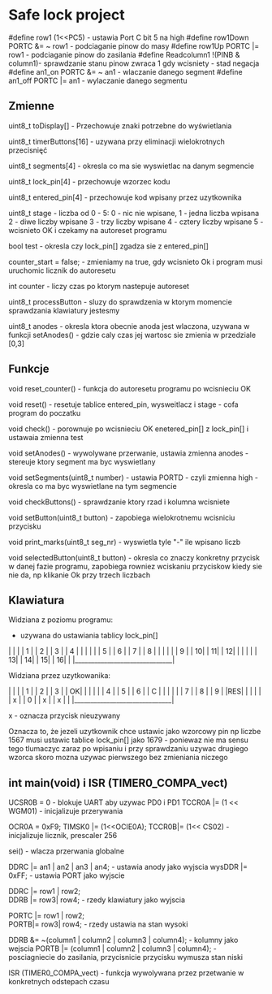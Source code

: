 # Safe lock project


#define row1 (1<<PC5)                - ustawia Port C bit 5 na high
#define row1Down PORTC &= ~ row1     - podciaganie pinow do masy
#define row1Up PORTC |= row1         - podciaganie pinow do zasilania
#define Readcolumn1 !(PINB & column1)- sprawdzanie stanu pinow
                                        zwraca 1 gdy wcisniety - stad 
                                        negacja
#define an1_on PORTC &= ~ an1		  - wlaczanie danego segment
#define an1_off PORTC |= an1          - wylaczanie danego segmentu

## Zmienne

uint8_t toDisplay[] - Przechowuje znaki potrzebne do wyświetlania

uint8_t timerButtons[16] - uzywana przy eliminacji wielokrotnych
                     przecisnięć

uint8_t segments[4] - okresla co ma sie wyswietlac na danym segmencie

uint8_t lock_pin[4] - przechowuje wzorzec kodu

uint8_t entered_pin[4] - przechowuje kod wpisany przez uzytkownika

uint8_t stage - liczba od 0 - 5:
                    0 - nic nie wpisane,
                    1 - jedna liczba wpisana
                    2 - diwe liczby wpisane
                    3 - trzy liczby wpisane
                    4 - cztery liczby wpisane 
                    5 - wcisnieto OK i czekamy na autoreset programu
 
bool test - okresla czy lock_pin[] zgadza sie z entered_pin[]

counter_start = false; - zmieniamy na true, gdy wcisnieto Ok i program 
                    musi uruchomic licznik do autoresetu

int counter - liczy czas po ktorym nastepuje autoreset

uint8_t processButton - sluzy do sprawdzenia w ktorym momencie sprawdzania 
                    klawiatury jestesmy

uint8_t anodes - okresla ktora obecnie anoda jest wlaczona, uzywana w 
                    funkcji setAnodes() - gdzie caly czas jej wartosc sie
                    zmienia w przedziale [0,3]


## Funkcje

void reset_counter() - funkcja do autoresetu programu po wcisnieciu OK

void reset() - resetuje tablice entered_pin, wysweitlacz i stage - cofa 
                    program do poczatku

void check() - porownuje po wcisnieciu OK enetered_pin[] z lock_pin[] i
                    ustawaia zmienna test

void setAnodes() - wywolywane przerwanie, ustawia zmienna anodes - stereuje
                     ktory segment ma byc wyswietlany

void setSegments(uint8_t number) - ustawia PORTD - czyli zmienna high - 
                     okresla co ma byc wyswietlane na tym segmencie

void checkButtons() - sprawdzanie ktory rzad i kolumna wcisniete

void setButton(uint8_t button) - zapobiega wielokrotnemu wcisniciu przycisku

void print_marks(uint8_t seg_nr) - wyswietla tyle "-" ile wpisano liczb

void selectedButton(uint8_t button) - okresla co znaczy konkretny przycisk w
                        danej fazie programu, zapobiega rowniez wciskaniu 
                        przyciskow kiedy sie nie da, np klikanie Ok przy 
                        trzech liczbach


## Klawiatura 

Widziana z poziomu programu: 
- uzywana do ustawiania tablicy lock_pin[]

 |                              |
 |  | 1 |  | 2 |  | 3 |  | 4 |  |
 |                              |
 |  | 5 |  | 6 |  | 7 |  | 8 |  |
 |                              |
 |  | 9 |  | 10|  | 11|  | 12|  |
 |                              |
 |  | 13|  | 14|  | 15|  | 16|  |
 |______________________________|

Widziana przez uzytkowanika:

 |                              |
 |  | 1 |  | 2 |  | 3 |  | OK|  |
 |                              |
 |  | 4 |  | 5 |  | 6 |  | C |  |
 |                              |
 |  | 7 |  | 8 |  | 9 |  |RES|  |
 |                              |
 |  | x |  | 0 |  | x |  | x |  |
 |______________________________|

x - oznacza przycisk nieuzywany 

Oznacza to, że jezeli uzytkownik chce ustawic jako wzorcowy pin np liczbe
1567 musi ustawic tablice lock_pin[] jako 1679 - poniewaz nie ma sensu 
tego tlumaczyc zaraz po wpisaniu i przy sprawdzaniu uzywac drugiego wzorca
skoro mozna uzywac pierwszego bez zmieniania niczego

## int main(void) i ISR (TIMER0_COMPA_vect) 

UCSR0B = 0 - blokuje UART aby uzywac PD0 i PD1
TCCR0A |= (1 << WGM01) - inicjalizuje przerywania

OCR0A =  0xF9;
TIMSK0 |= (1<<OCIE0A);
TCCR0B|= (1<< CS02) - inicjalizuje licznik, prescaler 256

sei() - wlacza przerwania globalne

DDRC |= an1 | an2 | an3 | an4; - ustawia anody jako wyjscia
wysDDR |= 0xFF; - ustawia PORT jako wyjscie 

DDRC |= row1 | row2;	
DDRB |= row3| row4; - rzedy klawiatury jako wyjscia

PORTC |= row1 | row2;	
PORTB|= row3| row4; - rzedy ustawia na stan wysoki

DDRB &= ~(column1 | column2 | column3 | column4); - kolumny jako wejscia
PORTB |= (column1 | column2 | column3 | column4); - posciagniecie do 
                                zasilania, przycisnicie przycisku wymusza
                                stan niski

ISR (TIMER0_COMPA_vect) - funkcja wywolywana przez przetwanie w                               konkretnych odstepach czasu
